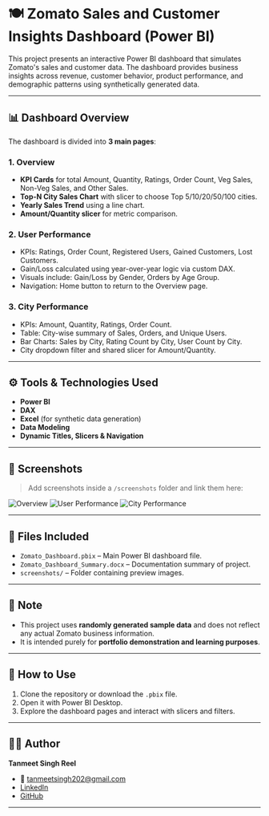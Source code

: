 # 🍽️ Zomato Sales and Customer Insights Dashboard (Power BI)

This project presents an interactive Power BI dashboard that simulates Zomato's sales and customer data. The dashboard provides business insights across revenue, customer behavior, product performance, and demographic patterns using synthetically generated data.

---

## 📊 Dashboard Overview

The dashboard is divided into **3 main pages**:

### 1. **Overview**
- **KPI Cards** for total Amount, Quantity, Ratings, Order Count, Veg Sales, Non-Veg Sales, and Other Sales.
- **Top-N City Sales Chart** with slicer to choose Top 5/10/20/50/100 cities.
- **Yearly Sales Trend** using a line chart.
- **Amount/Quantity slicer** for metric comparison.

### 2. **User Performance**
- KPIs: Ratings, Order Count, Registered Users, Gained Customers, Lost Customers.
- Gain/Loss calculated using year-over-year logic via custom DAX.
- Visuals include: Gain/Loss by Gender, Orders by Age Group.
- Navigation: Home button to return to the Overview page.

### 3. **City Performance**
- KPIs: Amount, Quantity, Ratings, Order Count.
- Table: City-wise summary of Sales, Orders, and Unique Users.
- Bar Charts: Sales by City, Rating Count by City, User Count by City.
- City dropdown filter and shared slicer for Amount/Quantity.

---

## ⚙️ Tools & Technologies Used

- **Power BI**
- **DAX**
- **Excel** (for synthetic data generation)
- **Data Modeling**
- **Dynamic Titles, Slicers & Navigation**

---

## 📸 Screenshots

> Add screenshots inside a `/screenshots` folder and link them here:

![Overview](screenshots/overview.png)
![User Performance](screenshots/user_performance.png)
![City Performance](screenshots/city_performance.png)

---

## 📂 Files Included

- `Zomato_Dashboard.pbix` – Main Power BI dashboard file.
- `Zomato_Dashboard_Summary.docx` – Documentation summary of project.
- `screenshots/` – Folder containing preview images.

---

## 📌 Note

- This project uses **randomly generated sample data** and does not reflect any actual Zomato business information.
- It is intended purely for **portfolio demonstration and learning purposes**.

---

## 🚀 How to Use

1. Clone the repository or download the `.pbix` file.
2. Open it with Power BI Desktop.
3. Explore the dashboard pages and interact with slicers and filters.

---

## 👨‍💻 Author

**Tanmeet Singh Reel**  
- 📧 tanmeetsingh202@gmail.com  
- [LinkedIn](https://www.linkedin.com/in/your-profile)  
- [GitHub](https://github.com/your-username)

---

